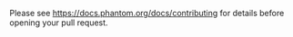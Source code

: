 Please see https://docs.phantom.org/docs/contributing for details before opening your pull request.
